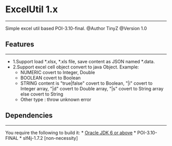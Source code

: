 # ExcelUtil 1.x
--------------------
Simple excel util based POI-3.10-final.
@Author TinyZ
@Version 1.0

## Features
--------------------
* 1.Support load *.xlsx, *.xls file, save content as JSON named *.data.
* 2.Support excel cell object convert to java Object. Example:
    * NUMERIC covert to Integer, Double
    * BOOLEAN covert to Boolean
    * STRING content is "true|false" covert to Boolean, "|i" covert to Integer array, "|d" covert to Double array, "|s" covert to String array else covert to String
    * Other type : throw unknown error

## Dependencies
--------------------
You require the following to build it:
    * [Oracle JDK 6 or above](http://www.oracle.com/technetwork/java/)
    * POI-3.10-FINAL
    * slf4j-1.7.2 [non-necessity]



